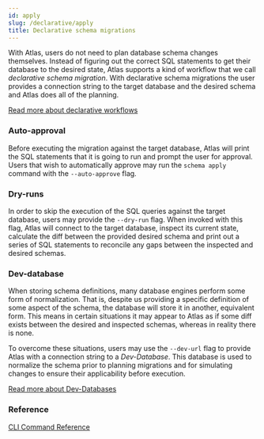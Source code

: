 ```yaml
---
id: apply
slug: /declarative/apply
title: Declarative schema migrations
---
```


With Atlas, users do not need to plan database schema changes themselves. Instead
of figuring out the correct SQL statements to get their database to the desired state,
Atlas supports a kind of workflow that we call _declarative schema migration_.
With declarative schema migrations the user provides a connection string to the target database
and the desired schema and Atlas does all of the planning.

[Read more about declarative workflows](/concepts/declarative-vs-versioned)

### Auto-approval
Before executing the migration against the target database, Atlas will print the SQL
statements that it is going to run and prompt the user for approval. Users that wish
to automatically approve may run the `schema apply` command with the `--auto-approve`
flag.

### Dry-runs
In order to skip the execution of the SQL queries against the target database,
users may provide the `--dry-run` flag. When invoked with this flag, Atlas will
connect to the target database, inspect its current state, calculate the diff
between the provided desired schema and print out a series of SQL statements to
reconcile any gaps between the inspected and desired schemas.

### Dev-database
When storing schema definitions, many database engines perform some form of
normalization. That is, despite us providing a specific definition of some
aspect of the schema, the database will store it in another, equivalent form.
This means in certain situations it may appear to Atlas as if some diff exists
between the desired and inspected schemas, whereas in reality there is none.

To overcome these situations, users may use the `--dev-url` flag to provide
Atlas with a connection string to a _Dev-Database_.
This database is used to normalize the schema prior to planning migrations and
for simulating changes to ensure their applicability before execution.

[Read more about Dev-Databases](/concepts/dev-database)

### Reference

[CLI Command Reference](/cli-reference#atlas-schema-apply)